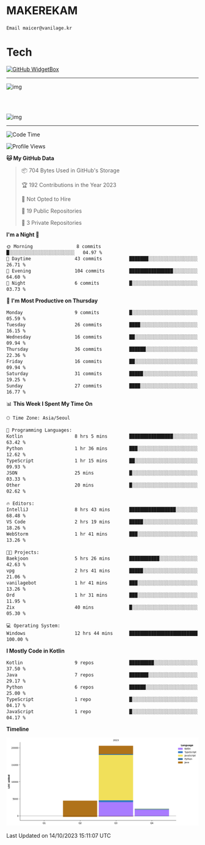 # MAKEREKAM

`Email maicer@vanilage.kr`

# Tech

[![GitHub WidgetBox](https://github-widgetbox.vercel.app/api/skills?languages=python,js,ts,c,cpp,cs,java,kotlin,bash,md,html,css,xml,yaml,swift,powershell,json,R,SQL&tools=git,npm,gradle,nodejs,vercel,nginx&includeNames=true&theme=darkmode)](https://github.com/Jurredr/github-widgetbox)

---

![img](https://github-readme-stats.vercel.app/api/top-langs/?username=MAKEREKAM&layout=compact&theme=gruvbox)

<br>
<br>

![img](https://github-readme-stats.vercel.app/api/?username=MAKEREKAM&layout=compact&theme=gruvbox)

---

<!--START_SECTION:waka-->
![Code Time](http://img.shields.io/badge/Code%20Time-29%20hrs%2059%20mins-blue)

![Profile Views](http://img.shields.io/badge/Profile%20Views-1-blue)

**🐱 My GitHub Data** 

> 📦 704 Bytes Used in GitHub's Storage 
 > 
> 🏆 192 Contributions in the Year 2023
 > 
> 🚫 Not Opted to Hire
 > 
> 📜 19 Public Repositories 
 > 
> 🔑 3 Private Repositories 
 > 
**I'm a Night 🦉** 

```text
🌞 Morning                8 commits           █░░░░░░░░░░░░░░░░░░░░░░░░   04.97 % 
🌆 Daytime                43 commits          ███████░░░░░░░░░░░░░░░░░░   26.71 % 
🌃 Evening                104 commits         ████████████████░░░░░░░░░   64.60 % 
🌙 Night                  6 commits           █░░░░░░░░░░░░░░░░░░░░░░░░   03.73 % 
```
📅 **I'm Most Productive on Thursday** 

```text
Monday                   9 commits           █░░░░░░░░░░░░░░░░░░░░░░░░   05.59 % 
Tuesday                  26 commits          ████░░░░░░░░░░░░░░░░░░░░░   16.15 % 
Wednesday                16 commits          ██░░░░░░░░░░░░░░░░░░░░░░░   09.94 % 
Thursday                 36 commits          ██████░░░░░░░░░░░░░░░░░░░   22.36 % 
Friday                   16 commits          ██░░░░░░░░░░░░░░░░░░░░░░░   09.94 % 
Saturday                 31 commits          █████░░░░░░░░░░░░░░░░░░░░   19.25 % 
Sunday                   27 commits          ████░░░░░░░░░░░░░░░░░░░░░   16.77 % 
```


📊 **This Week I Spent My Time On** 

```text
🕑︎ Time Zone: Asia/Seoul

💬 Programming Languages: 
Kotlin                   8 hrs 5 mins        ████████████████░░░░░░░░░   63.42 % 
Python                   1 hr 36 mins        ███░░░░░░░░░░░░░░░░░░░░░░   12.62 % 
TypeScript               1 hr 15 mins        ██░░░░░░░░░░░░░░░░░░░░░░░   09.93 % 
JSON                     25 mins             █░░░░░░░░░░░░░░░░░░░░░░░░   03.33 % 
Other                    20 mins             █░░░░░░░░░░░░░░░░░░░░░░░░   02.62 % 

🔥 Editors: 
IntelliJ                 8 hrs 43 mins       █████████████████░░░░░░░░   68.48 % 
VS Code                  2 hrs 19 mins       █████░░░░░░░░░░░░░░░░░░░░   18.26 % 
WebStorm                 1 hr 41 mins        ███░░░░░░░░░░░░░░░░░░░░░░   13.26 % 

🐱‍💻 Projects: 
Baekjoon                 5 hrs 26 mins       ███████████░░░░░░░░░░░░░░   42.63 % 
vpg                      2 hrs 41 mins       █████░░░░░░░░░░░░░░░░░░░░   21.06 % 
vanilagebot              1 hr 41 mins        ███░░░░░░░░░░░░░░░░░░░░░░   13.26 % 
Ord                      1 hr 31 mins        ███░░░░░░░░░░░░░░░░░░░░░░   11.95 % 
Zix                      40 mins             █░░░░░░░░░░░░░░░░░░░░░░░░   05.30 % 

💻 Operating System: 
Windows                  12 hrs 44 mins      █████████████████████████   100.00 % 
```

**I Mostly Code in Kotlin** 

```text
Kotlin                   9 repos             █████████░░░░░░░░░░░░░░░░   37.50 % 
Java                     7 repos             ███████░░░░░░░░░░░░░░░░░░   29.17 % 
Python                   6 repos             ██████░░░░░░░░░░░░░░░░░░░   25.00 % 
TypeScript               1 repo              █░░░░░░░░░░░░░░░░░░░░░░░░   04.17 % 
JavaScript               1 repo              █░░░░░░░░░░░░░░░░░░░░░░░░   04.17 % 
```



**Timeline**

![Lines of Code chart](https://raw.githubusercontent.com/MAKEREKAM/MAKEREKAM/main/assets/bar_graph.png)


 Last Updated on 14/10/2023 15:11:07 UTC
<!--END_SECTION:waka-->
